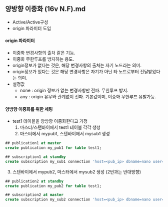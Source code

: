 ## 양방향 이중화 (16v N.F).md
- Active/Active구성
- origin 파라미터 도입

#### origin 파라미터
- 이중화 변경사항의 출처 같은 기능.
- 이중화 무한루프를 방지하는 용도.
- origin정보가 없다는 것은, 해당 변경사항의 출처는 자기 노드라는 의미.
- origin정보가 있다는 것은 해당 변경사항은 자기가 아닌 타 노드로부터 전달받았다는 의미.
- 설정값
  - none : origin 정보가 없는 변경사항만 전파. 무한루프 방지.
  - any : origin 유무와 관계없이 전파. 기본값이며, 이중화 무한루프 유발가능.
 
#### 양방향 이중화를 위한 세팅
- test1 테이블을 양방향 이중화한다고 가정
  1. 마스터/스탠바이에서 test1 테이블 각각 생성
  2. 마스터에서 mypub1, 스탠바이에서 mysub1 생성
```sql
## publication1 at master
create publication my_pub1 for table test1;

## subscription1 at standby
create subscription my_sub1 connection 'host=<pub_ip> dbname=nano user=repuser password=repuser' publication my_pub1 with (copy-data=false, origin=none);
```
  3. 스탠바이에서 mypub2, 마스터에서 mysub2 생성 (2번과는 반대방향)
```sql
## publication2 at standby
create publication my_pub2 for table test1;

## subscription2 at master
create subscription my_sub2 connection 'host=<pub_ip> dbname=nano user=repuser password=repuser' publication my_pub2 with (copy-data=false, origin=none);
```


